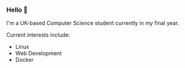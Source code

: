 ### Hello 👋

I'm a UK-based Computer Science student currently in my final year.

Current interests include:
  - Linux
  - Web Development
  - Docker
